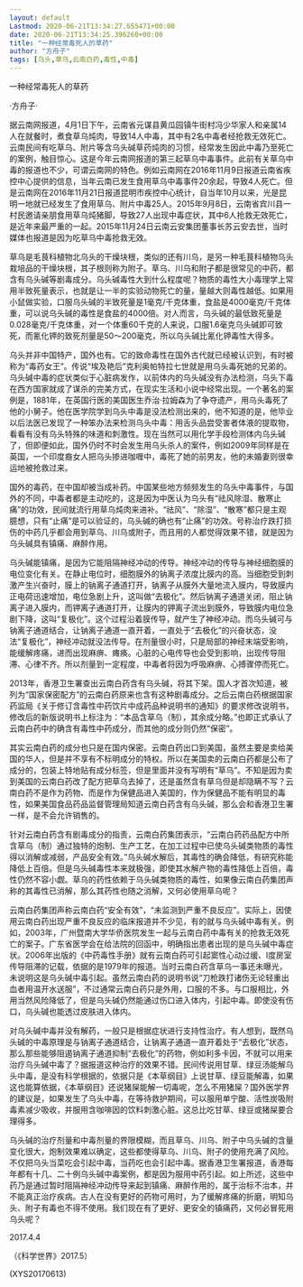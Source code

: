```yaml
---
layout: default
Lastmod: 2020-06-21T13:34:27.655471+00:00
date: 2020-06-21T13:34:25.396260+00:00
title: "一种经常毒死人的草药"
author: "方舟子"
tags: [乌头,草乌,云南白药,毒性,中毒]
---
```


一种经常毒死人的草药

·方舟子·

据云南网报道，4月1日下午，云南省元谋县黄瓜园镇牛街村冯少华家人和亲属14人在就餐时，煮食草乌炖肉，导致14人中毒，其中有2名中毒者经抢救无效死亡。云南民间有吃草乌、附片等含乌头碱草药炖肉的习惯，经常发生因此中毒乃至死亡的案例，触目惊心。这是今年云南网报道的第三起草乌中毒事件。此前有关草乌中毒的报道也不少，可谓云南网的特色。例如云南网在2016年11月9日报道云南省疾控中心提供的信息，当年云南已发生食用草乌中毒事件20余起，导致4人死亡。但是云南网在2016年11月21日报道昆明市疾控中心统计，自当年10月以来，光是昆明一地就已经发生了食用草乌、附片中毒25人。2015年9月8日，云南省宾川县一村民邀请亲朋食用草乌炖猪脚，导致27人出现中毒症状，其中6人抢救无效死亡，是近年来最严重的一起。2015年11月24日云南云安集团董事长苏云安去世，当时媒体也报道是因为吃草乌中毒抢救无效。

草乌是毛茛科植物北乌头的干燥块根，类似的还有川乌，是另一种毛茛科植物乌头栽培品的干燥块根，其子根则称为附子。草乌、川乌和附子都是很常见的中药，都含有乌头碱等剧毒成分。乌头碱毒性大到什么程度呢？物质的毒性大小毒理学上常用半致死量表示，也就是让一半的实验动物死亡的量，量越大则毒性越低。如果用小鼠做实验，口服乌头碱的半致死量是1毫克/千克体重，食盐是4000毫克/千克体重，可以说乌头碱的毒性是食盐的4000倍。对人而言，乌头碱的最低致死量是0.028毫克/千克体重，对一个体重60千克的人来说，口服1.6毫克乌头碱即可致死，而氰化钾的致死剂量是50～200毫克，所以乌头碱比氰化钾毒性大得多。

乌头并非中国特产，国外也有。它的致命毒性在国外古代就已经被认识到，有时被称为“毒药女王”。传说“埃及艳后”克利奥帕特拉七世就是用乌头毒死她的兄弟的。乌头碱中毒的症状类似于心脏病发作，以前体内的乌头碱没有办法检测，乌头下毒在西方国家就成了谋杀的完美方式，在现实生活和小说中经常出现。一个著名的案例是，1881年，在英国行医的美国医生乔治·拉姆森为了争夺遗产，用乌头毒死了他的小舅子。他在医学院学到乌头中毒是没法检测出来的，他不知道的是，他毕业以后法医已发现了一种笨办法来检测乌头中毒：用舌头品尝受害者体液的提取物，看看有没有乌头特殊的味道和刺激性。现在当然可以用化学手段检测体内乌头碱了，但即便如此，国外仍时不时会发生用乌头杀人的案件，例如2009年同样是在英国，一个印度裔女人把乌头掺进咖喱中，毒死了她的前男友，他的未婚妻则很幸运地被抢救过来。

国外的毒药，在中国却被当成补药。中国某些地方频频发生的乌头中毒事件，与国外的不同，中毒者都是主动吃的，这是因为中医认为乌头有“祛风除湿、散寒止痛”的功效，民间就流行用草乌炖肉来进补。“祛风”、“除湿”、“散寒”都只是主观臆想，只有“止痛”是可以验证的，乌头碱的确也有“止痛”的功效。号称治疗跌打损伤的中药几乎都会用到草乌、川乌或附子，而且用的人都觉得效果不错，就是因为乌头碱具有镇痛、麻醉作用。

乌头碱能镇痛，是因为它能阻隔神经冲动的传导。神经冲动的传导与神经细胞膜的电位变化有关。在静止电位时，细胞膜外的钠离子浓度比膜内的高。当细胞受到刺激产生兴奋时，膜上的钠离子通道打开，钠离子从膜外大量地流入膜内，导致膜内正电荷迅速增加，电位急剧上升，这叫做“去极化”。然后钠离子通道关闭，阻止钠离子进入膜内，而钾离子通道打开，让膜内的钾离子流出到膜外，导致膜内电位急剧下降，这叫“复极化”。这个过程沿着膜传导，就产生了神经冲动。而乌头碱可与钠离子通道结合，让钠离子通道一直开着，一直处于“去极化”的兴奋状态，没法“复极化”，神经冲动就没法传导。在剂量很小时，只是局部的神经末端受影响，能缓解疼痛，进而出现麻痹、瘫痪。心脏的心电传导也会受到影响，出现传导阻滞、心律不齐。所以剂量到一定程度，中毒者将因为呼吸麻痹、心搏骤停而死亡。

2013年，香港卫生署查出云南白药含有乌头碱，将其下架。国人才首次知道，被列为“国家保密配方”的云南白药原来也含有这种剧毒成分。之后云南白药根据国家药监局《关于修订含毒性中药饮片中成药品种说明书的通知》的要求修改说明书，修改后的新版说明书上标注为：“本品含草乌（制），其余成分略。”也即正式承认了云南白药中的确含有毒性中药成分，而其他的成分则仍然“保密”。

其实云南白药的成分也只是在国内保密。云南白药出口到美国，虽然主要是卖给美国的华人，但是并不享有不标明成分的特权。所以在美国卖的云南白药都是公布了成分的，包装上特地贴有成分标签，但是里面并没有写明有“草乌”。不知是因为卖到美国的云南白药改了配方把草乌去掉了，还是虽然含有草乌但是却隐瞒不写？云南白药不是作为药物、而是作为保健品进入美国的，作为保健品不能有明显的毒性，如果美国食品药品监督管理局知道云南白药含有乌头碱，那么会和香港卫生署一样，是不会允许销售的。

针对云南白药含有剧毒成分的指责，云南白药集团表示，“云南白药药品配方中所含草乌（制）通过独特的炮制、生产工艺，在加工过程中已使乌头碱类物质的毒性得以消解或减弱，产品安全有效。”乌头碱水解后，其毒性的确会降低，有研究称能降低上百倍。但是乌头碱毒性本来就极强，即使其水解产物的毒性降低上百倍，毒性仍然不容小觑。草乌的药性依赖于乌头碱类物质的毒性，如果像云南白药集团声称的其毒性已消解，那么其药性也随之消解，又何必使用草乌呢？

云南白药集团声称云南白药“安全有效”，“未监测到严重不良反应”。实际上，因使用云南白药出现严重不良反应的临床报道并不少见，有的就与乌头碱中毒有关。例如，2003年，广州暨南大学华侨医院发生一起与云南白药中毒有关的抢救无效死亡的案子。广东省医学会在给法院的回函中，明确指出患者出现的是乌头碱中毒症状。2006年出版的《中药毒性手册》就有云南白药可引起窦性心动过缓、I度房室传导阻滞的记载，依据的是1979年的报道。当时云南白药含草乌一事还未曝光，未说明这是乌头碱中毒引起。虽然云南白药的说明书说“刀枪跌打诸伤无论轻重出血者用温开水送服”，不过通常云南白药只是外用，口服的不多。与口服相比，外用当然风险降低了，但是乌头碱仍然能通过伤口进入体内，引起中毒。即使没有伤口，乌头碱也能透过皮肤进入体内。

对乌头碱中毒并没有解药，一般只是根据症状进行支持性治疗。有人想到，既然乌头碱的中毒原理是与钠离子通道结合，让钠离子通道一直开着处于“去极化”状态，那么那些能够阻遏钠离子通道抑制“去极化”的药物，例如利多卡因，不就可以用来治疗乌头碱中毒了？据报道这种治疗的效果不错。民间传说用甘草、绿豆汤能解乌头中毒，是没有科学根据的，依据只是《本草纲目》上说甘草、绿豆能解毒，如果这也能算依据，《本草纲目》还说猪屎能解一切毒呢，怎么不用猪屎？国外医学界的建议是，如果发生了乌头中毒，在等待救护期间，可以服用单宁酸、活性炭吸附毒素减少吸收，并服用含咖啡因的饮料刺激心脏。这总比吃甘草、绿豆或猪屎要合理得多。

乌头碱的治疗剂量和中毒剂量的界限模糊，而且草乌、川乌、附子中乌头碱的含量变化很大，炮制效果难以确定，这些都使得草乌、川乌、附子的使用充满了风险。不仅把乌头当菜吃会引起中毒，当药吃也会引起中毒。据香港卫生署报道，香港每年都有十几、二十例乌头碱中毒案例，都是因为服用中药引起。如上所述，这些中药乃是通过暂时阻隔神经冲动传导来起到镇痛、麻醉作用的，属于治标不治本，并不能真正治疗疾病。古人在没有更好的药物可用时，为了缓解疼痛的折磨，明知乌头、附子有毒也不得不使用。我们现在有了更好、更安全的镇痛药，又何必冒死用乌头呢？

2017.4.4

（《科学世界》2017.5）

(XYS20170613)


